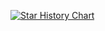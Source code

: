 [![Star History Chart](https://api.star-history.com/svg?repos=Smiling-Weeping-zhr/Git&type=Date)](https://star-history.com/#Smiling-Weeping-zhr/Git&Date)

